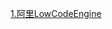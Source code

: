[1.阿里LowCodeEngine](https://lowcode-engine.cn/index)

[1]: https://mp.weixin.qq.com/s/PSTut5ahAB8nlJ9kBpBaxw	"磁贴布局在钉钉宜搭报表设计引擎中的实现"
[2]: https://golden.com/wiki/No-code_%2F_low-code_development-NMGMEA6	"No-code / low-code development"
[3]: https://www.yuque.com/kuitos/gky7yw/gesexv	" why not iframe"

